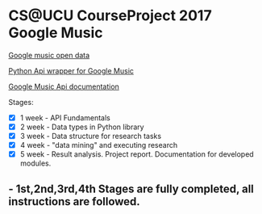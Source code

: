 # CS@UCU CourseProject 2017 Google Music

[Google music open data](http://music.google.com/)

[Python Api wrapper for Google Music](http://code.google.com/p/pymaps/)

[Google Music Api documentation](https://developers.google.com/sheets/)


Stages:
- [X] 1 week - API Fundamentals
- [X] 2 week - Data types in Python library
- [X] 3 week - Data structure for research tasks
- [X] 4 week - "data mining" and executing research
- [X] 5 week - Result analysis. Project report. Documentation for developed modules.

## - 1st,2nd,3rd,4th Stages are fully completed, all instructions are followed.


